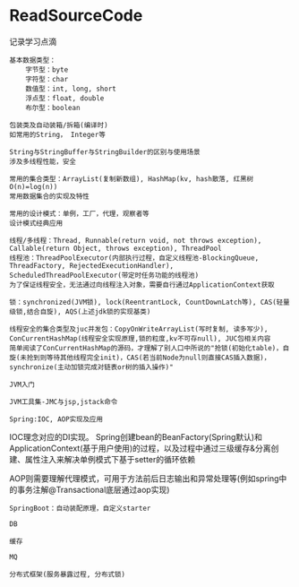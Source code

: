 # ReadSourceCode
记录学习点滴
```
基本数据类型：
	字节型：byte
	字符型：char
	数值型：int, long, short
	浮点型：float, double
	布尔型：boolean
```
```
包装类及自动装箱/拆箱(编译时)
如常用的String， Integer等
```
```
String与StringBuffer与StringBuilder的区别与使用场景
涉及多线程性能，安全
```
```
常用的集合类型：ArrayList(复制新数组), HashMap(kv, hash散落, 红黑树O(n)=log(n))
常用数据集合的实现及特性
```
```
常用的设计模式：单例，工厂，代理，观察者等
设计模式经典应用
```
```
线程/多线程：Thread, Runnable(return void, not throws exception), Callable(return Object, throws exception), ThreadPool
线程池：ThreadPoolExecutor(内部执行过程，自定义线程池-BlockingQueue, ThreadFactory, RejectedExecutionHandler), ScheduledThreadPoolExecutor(带定时任务功能的线程池)
为了保证线程安全，无法通过向线程注入对象，需要自行通过ApplicationContext获取
```
```
锁：synchronized(JVM锁), lock(ReentrantLock, CountDownLatch等), CAS(轻量级锁,结合自旋), AQS(上述jdk锁的实现基类)
```
```
线程安全的集合类型及juc并发包：CopyOnWriteArrayList(写时复制, 读多写少), ConCurrentHashMap(线程安全实现原理,锁的粒度,kv不可存null), JUC包相关内容
简单阅读了ConCurrentHashMap的源码，才理解了别人口中所说的"抢锁(初始化table)，自旋(未抢到则等待其他线程完全init)，CAS(若当前Node为null则直接CAS插入数据)，synchronize(主动加锁完成对链表or树的插入操作)"
```
```
JVM入门
```
```
JVM工具集-JMC与jsp,jstack命令
```
```
Spring:IOC, AOP实现及应用
```
IOC理念对应的DI实现。
Spring创建bean的BeanFactory(Spring默认)和ApplicationContext(基于用户使用)的过程，以及过程中通过三级缓存&分离创建、属性注入来解决单例模式下基于setter的循环依赖

AOP则需要理解代理模式，可用于方法前后日志输出和异常处理等(例如spring中的事务注解@Transactional底层通过aop实现)
```
SpringBoot：自动装配原理，自定义starter
```
```
DB
```
```
缓存
```
```
MQ
```
```
分布式框架(服务暴露过程, 分布式锁)
```